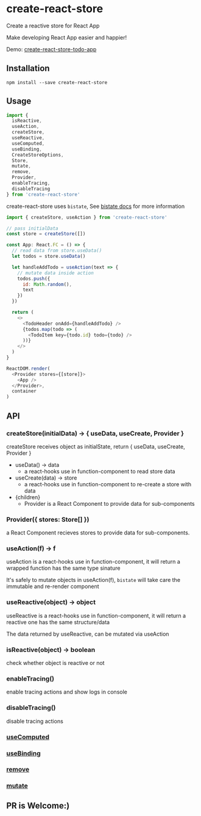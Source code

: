 # create-react-store

Create a reactive store for React App

Make developing React App easier and happier!

Demo: [create-react-store-todo-app](https://github.com/Lucifier129/create-react-store-todo-app)

## Installation

```shell
npm install --save create-react-store
```

## Usage

```javascript
import {
  isReactive,
  useAction,
  createStore,
  useReactive,
  useComputed,
  useBinding,
  CreateStoreOptions,
  Store,
  mutate,
  remove,
  Provider,
  enableTracing,
  disableTracing
} from 'create-react-store'
```

create-react-store uses `bistate`, See [bistate docs](https://github.com/Lucifier129/bistate#caveats) for more information

```javascript
import { createStore, useAction } from 'create-react-store'

// pass initialData
const store = createStore([])

const App: React.FC = () => {
  // read data from store.useData()
  let todos = store.useData()

  let handleAddTodo = useAction(text => {
    // mutate data inside action
    todos.push({
      id: Math.random(),
      text
    })
  })

  return (
    <>
      <TodoHeader onAdd={handleAddTodo} />
      {todos.map(todo => (
        <TodoItem key={todo.id} todo={todo} />
      ))}
    </>
  )
}

ReactDOM.render(
  <Provider stores={[store]}>
    <App />
  </Provider>,
  container
)
```

## API

### createStore(initialData) -> { useData, useCreate, Provider }

createStore receives object as initialState, return { useData, useCreate, Provider }

- useData() -> data
  - a react-hooks use in function-component to read store data
- useCreate(data) -> store
  - a react-hooks use in function-component to re-create a store with data
- <Provider initialData={initialData}>{children}</Provider>
  - Provider is a React Component to provide data for sub-components

### Provider({ stores: Store[] })

a React Component recieves stores to provide data for sub-components.

### useAction(f) -> f

useAction is a react-hooks use in function-component, it will return a wrapped function has the same type sinature

It's safely to mutate objects in useAction(f), `bistate` will take care the immutable and re-render component

### useReactive(object) -> object

useReactive is a react-hooks use in function-component, it will return a reactive one has the same structure/data

The data returned by useReactive, can be mutated via useAction

### isReactive(object) -> boolean

check whether object is reactive or not

### enableTracing()

enable tracing actions and show logs in console

### disableTracing()

disable tracing actions

### [useComputed](https://github.com/Lucifier129/bistate#usecomputedobj-deps---obj)

### [useBinding](https://github.com/Lucifier129/bistate#usebindingbistate---obj)

### [remove](https://github.com/Lucifier129/bistate#removebistate---void)

### [mutate](https://github.com/Lucifier129/bistate#mutatef---value_returned_by_f)

## PR is Welcome:)
